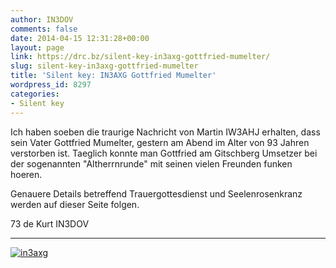 ```yaml
---
author: IN3DOV
comments: false
date: 2014-04-15 12:31:28+00:00
layout: page
link: https://drc.bz/silent-key-in3axg-gottfried-mumelter/
slug: silent-key-in3axg-gottfried-mumelter
title: 'Silent key: IN3AXG Gottfried Mumelter'
wordpress_id: 8297
categories:
- Silent key
---
```


Ich haben soeben die traurige Nachricht von Martin IW3AHJ erhalten, dass sein Vater Gottfried Mumelter, gestern am Abend im Alter von 93 Jahren verstorben ist. Taeglich konnte man Gottfried am Gitschberg Umsetzer bei der sogenannten "Altherrnrunde" mit seinen vielen Freunden funken hoeren.

Genauere Details betreffend Trauergottesdienst und Seelenrosenkranz werden auf dieser Seite folgen.

73 de Kurt IN3DOV


*************************************************************


[![in3axg](https://drc.bz/wp-content/uploads/2014/04/in3axg-1024x663.jpg)](https://drc.bz/wp-content/uploads/2014/04/in3axg.jpg)


